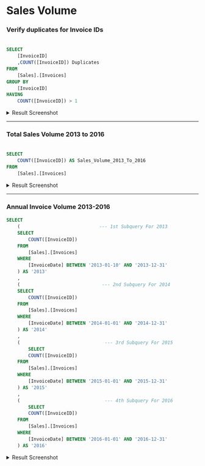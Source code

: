 # Sales Volume

### Verify duplicates for Invoice IDs

```sql

SELECT
	[InvoiceID]
	,COUNT([InvoiceID]) Duplicates
FROM
	[Sales].[Invoices]
GROUP BY 
	[InvoiceID]
HAVING 
	COUNT([InvoiceID]) > 1

```
<details>

<summary>Result Screenshot</summary>

![alt text]( https://github.com/Evank2023/Portfolio/blob/WWI/ResultScreenshot/Screenshot%202024-10-02%20193820.png "No duplicates for Invoice IDs")

</details>

----------------------------------------------------------

### Total Sales Volume 2013 to 2016

```sql

SELECT
	COUNT([InvoiceID]) AS Sales_Volume_2013_To_2016
FROM
	[Sales].[Invoices]

```

<details>

<summary>Result Screenshot</summary>

![alt text]( https://github.com/Evank2023/Portfolio/blob/WWI/ResultScreenshot/Screenshot2024-10-02%20181814.png "Total Sales Volume 2013 to 2016")

</details>


-----------------------------------------------------------

### Annual Invoice Volume 2013-2016
```sql
SELECT
	(                             --- 1st Subquery For 2013
	SELECT
		COUNT([InvoiceID])
	FROM
		[Sales].[Invoices]
	WHERE
		[InvoiceDate] BETWEEN '2013-01-10' AND '2013-12-31'
	) AS '2013'
	,
	(                              --- 2nd Subquery For 2014
	SELECT
		COUNT([InvoiceID])
	FROM
		[Sales].[Invoices]
	WHERE
		[InvoiceDate] BETWEEN '2014-01-01' AND '2014-12-31'
	) AS '2014'
	,
	(                               --- 3rd Subquery For 2015
		SELECT
		COUNT([InvoiceID])
	FROM
		[Sales].[Invoices]
	WHERE
		[InvoiceDate] BETWEEN '2015-01-01' AND '2015-12-31'
	) AS '2015'
	,
	(                               --- 4th Subquery For 2016
		SELECT
		COUNT([InvoiceID])
	FROM
		[Sales].[Invoices]
	WHERE
		[InvoiceDate] BETWEEN '2016-01-01' AND '2016-12-31'
	) AS '2016'
```
<details>
<summary>Result Screenshot</summary>

![alt text]( https://github.com/Evank2023/Portfolio/blob/WWI/ResultScreenshot/Screenshot%202024-10-02%20182602.png "Annual Invoice Volume 2013-2016")

</details>



